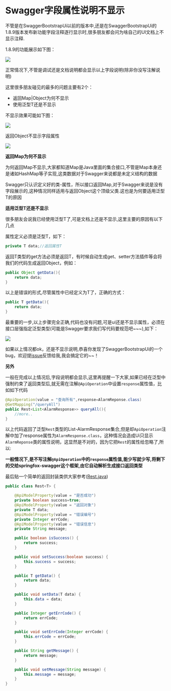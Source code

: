 # Swagger字段属性说明不显示

不管是在SwaggerBootstrapUi以前的版本中,还是在SwaggerBootstrapUi的1.8.9版本发布新功能字段注释逐行显示时,很多朋友都会问为啥自己的UI文档上不显示注释.

1.8.9的功能展示如下图：

![](/images/nf2.png)

正常情况下,不管是调试还是文档说明都会显示以上字段说明(除非你没写注解说明)

这里很多朋友碰见的最多的问题主要有2个：

- 返回Map|Object为何不显示
- 使用泛型T还是不显示

不显示效果可能如下图：

![](/images/nf1.jpg)

返回Object不显示字段属性

![](/images/nf3.png)



**返回Map为何不显示**

为何返回Map不显示,大家都知道Map是Java里面的集合接口,不管是Map本身还是诸如HashMap等子实现,这类数据对于Swagger来说都是未定义结构的数据

Swagger只认识定义好的类-属性，所以接口返回Map,对于Swagger来说是没有字段展示的,这种情况同样适用与返回Object这个顶级父类.这也是为何要适用泛型T的原因

**适用泛型T还是不显示**

很多朋友会说我已经使用泛型T了,可是文档上还是不显示,这里主要的原因有以下几点

属性定义必须是泛型T，如下：

```java
private T data;//返回属性T
```

返回T类型的get方法必须是返回T，有时候自动生成get、setter方法插件等会将我们的代码生成返回Object，例如：

```java
public Object getData(){
    return data;
}
```

以上是错误的形式,尽管属性中已经定义为T了，正确的方式：

```java
public T getData(){
    return data;
}
```

最重要的一步,以上步骤完全正确,代码也没有问题,可是ui还是不显示属性，必须在接口层强指定泛型类型(可能是Swagger要求我们写代码要规范吧~~~),如下：

![](/images/nf4.png)

如果以上情况都ok，还是不显示说明,恭喜你发现了SwaggerBootstrapUi的一个bug，欢迎提[issue](https://gitee.com/xiaoym/swagger-bootstrap-ui/issues)反馈给我,我会搞定它的~~！

**另外**

一般在完成以上情况后,字段说明都会显示,这里再提醒一下大家,如果已经在泛型中强制约束了返回类型后,就无需在注解`@ApiOperation`中设置`response`属性值，比如如下代码

```java
@ApiOperation(value = "查询所有",response=AlarmReponse.class)
@GetMapping("/queryAll")
public Rest<List<AlarmResponse>> queryAll(){
    //more..
}
```

以上代码返回了泛型`Rest`类型的List-AlarmResponse集合,但是却`ApiOperation`注解中加了response属性为`AlarmResponse.class`，这种情况会造成Ui只显示`AlarmReponse`类的属性说明，这显然是不对的，因为它把`Rest`的属性给忽略了,所以:

**一般情况下,是不写注解`@ApiOperation`中的`response`属性值,能少写就少写,将剩下的交给springfox-swagger这个框架,由它自动解析生成接口返回类型**

最后贴一个简单的返回封装类供大家参考([Rest.java](https://gitee.com/xiaoym/swagger-bootstrap-ui-demo/blob/master/swagger-bootstrap-ui-demo/src/main/java/com/swagger/bootstrap/ui/demo/common/Rest.java?tdsourcetag=s_pctim_aiomsg))

```java
public class Rest<T> {

    @ApiModelProperty(value = "是否成功")
    private boolean success=true;
    @ApiModelProperty(value = "返回对象")
    private T data;
    @ApiModelProperty(value = "错误编号")
    private Integer errCode;
    @ApiModelProperty(value = "错误信息")
    private String message;

    public boolean isSuccess() {
        return success;
    }

    public void setSuccess(boolean success) {
        this.success = success;
    }

    public T getData() {
        return data;
    }

    public void setData(T data) {
        this.data = data;
    }

    public Integer getErrCode() {
        return errCode;
    }

    public void setErrCode(Integer errCode) {
        this.errCode = errCode;
    }

    public String getMessage() {
        return message;
    }

    public void setMessage(String message) {
        this.message = message;
    }
}
```

